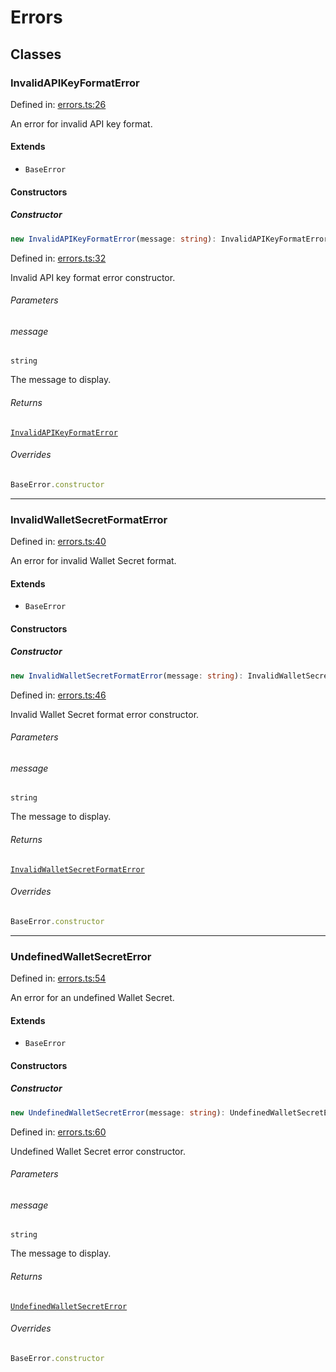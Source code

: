 # Errors

## Classes

### InvalidAPIKeyFormatError

Defined in: [errors.ts:26](https://github.com/coinbase/cdp-sdk/blob/8794662b60e721852bfb60801a1d0bb1bb6e4c59/typescript/src/auth/errors.ts#L26)

An error for invalid API key format.

#### Extends

* `BaseError`

#### Constructors

##### Constructor

```ts
new InvalidAPIKeyFormatError(message: string): InvalidAPIKeyFormatError;
```

Defined in: [errors.ts:32](https://github.com/coinbase/cdp-sdk/blob/8794662b60e721852bfb60801a1d0bb1bb6e4c59/typescript/src/auth/errors.ts#L32)

Invalid API key format error constructor.

###### Parameters

###### message

`string`

The message to display.

###### Returns

[`InvalidAPIKeyFormatError`](/sdks/cdp-sdks-v2/typescript/auth/Errors#invalidapikeyformaterror)

###### Overrides

```ts
BaseError.constructor
```

***

### InvalidWalletSecretFormatError

Defined in: [errors.ts:40](https://github.com/coinbase/cdp-sdk/blob/8794662b60e721852bfb60801a1d0bb1bb6e4c59/typescript/src/auth/errors.ts#L40)

An error for invalid Wallet Secret format.

#### Extends

* `BaseError`

#### Constructors

##### Constructor

```ts
new InvalidWalletSecretFormatError(message: string): InvalidWalletSecretFormatError;
```

Defined in: [errors.ts:46](https://github.com/coinbase/cdp-sdk/blob/8794662b60e721852bfb60801a1d0bb1bb6e4c59/typescript/src/auth/errors.ts#L46)

Invalid Wallet Secret format error constructor.

###### Parameters

###### message

`string`

The message to display.

###### Returns

[`InvalidWalletSecretFormatError`](/sdks/cdp-sdks-v2/typescript/auth/Errors#invalidwalletsecretformaterror)

###### Overrides

```ts
BaseError.constructor
```

***

### UndefinedWalletSecretError

Defined in: [errors.ts:54](https://github.com/coinbase/cdp-sdk/blob/8794662b60e721852bfb60801a1d0bb1bb6e4c59/typescript/src/auth/errors.ts#L54)

An error for an undefined Wallet Secret.

#### Extends

* `BaseError`

#### Constructors

##### Constructor

```ts
new UndefinedWalletSecretError(message: string): UndefinedWalletSecretError;
```

Defined in: [errors.ts:60](https://github.com/coinbase/cdp-sdk/blob/8794662b60e721852bfb60801a1d0bb1bb6e4c59/typescript/src/auth/errors.ts#L60)

Undefined Wallet Secret error constructor.

###### Parameters

###### message

`string`

The message to display.

###### Returns

[`UndefinedWalletSecretError`](/sdks/cdp-sdks-v2/typescript/auth/Errors#undefinedwalletsecreterror)

###### Overrides

```ts
BaseError.constructor
```
